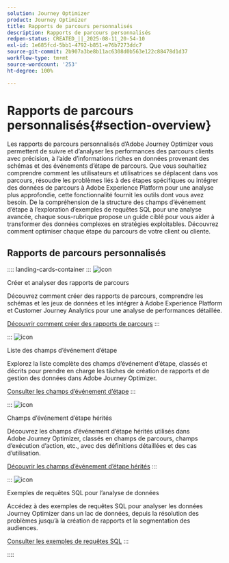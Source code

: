 ```yaml
---
solution: Journey Optimizer
product: Journey Optimizer
title: Rapports de parcours personnalisés
description: Rapports de parcours personnalisés
redpen-status: CREATED_||_2025-08-11_20-54-10
exl-id: 1e685fcd-5bb1-4792-b851-e76b7273ddc7
source-git-commit: 2b907a3be8b11ac6308d0b563e122c88478d1d37
workflow-type: tm+mt
source-wordcount: '253'
ht-degree: 100%

---
```


# Rapports de parcours personnalisés{#section-overview}

Les rapports de parcours personnalisés d’Adobe Journey Optimizer vous permettent de suivre et d’analyser les performances des parcours clients avec précision, à l’aide d’informations riches en données provenant des schémas et des événements d’étape de parcours. Que vous souhaitiez comprendre comment les utilisateurs et utilisatrices se déplacent dans vos parcours, résoudre les problèmes liés à des étapes spécifiques ou intégrer des données de parcours à Adobe Experience Platform pour une analyse plus approfondie, cette fonctionnalité fournit les outils dont vous avez besoin. De la compréhension de la structure des champs d’événement d’étape à l’exploration d’exemples de requêtes SQL pour une analyse avancée, chaque sous-rubrique propose un guide ciblé pour vous aider à transformer des données complexes en stratégies exploitables. Découvrez comment optimiser chaque étape du parcours de votre client ou cliente.

## Rapports de parcours personnalisés

:::: landing-cards-container
:::
![icon](https://cdn.experienceleague.adobe.com/icons/chart-line.svg?lang=fr)

Créer et analyser des rapports de parcours

Découvrez comment créer des rapports de parcours, comprendre les schémas et les jeux de données et les intégrer à Adobe Experience Platform et Customer Journey Analytics pour une analyse de performances détaillée.

[Découvrir comment créer des rapports de parcours](../using/reports/sharing-overview.md)
:::

:::
![icon](https://cdn.experienceleague.adobe.com/icons/list-check.svg?lang=fr)

Liste des champs d’événement d’étape

Explorez la liste complète des champs d’événement d’étape, classés et décrits pour prendre en charge les tâches de création de rapports et de gestion des données dans Adobe Journey Optimizer.

[Consulter les champs d’événement d’étape](../using/reports/sharing-field-list.md)
:::

:::
![icon](https://cdn.experienceleague.adobe.com/icons/book.svg?lang=fr)

Champs d’événement d’étape hérités

Découvrez les champs d’événement d’étape hérités utilisés dans Adobe Journey Optimizer, classés en champs de parcours, champs d’exécution d’action, etc., avec des définitions détaillées et des cas d’utilisation.

[Découvrir les champs d’événement d’étape hérités](legacy-step-event-fields-landing-page.md)
:::

:::
![icon](https://cdn.experienceleague.adobe.com/icons/code-branch.svg?lang=fr)

Exemples de requêtes SQL pour l’analyse de données

Accédez à des exemples de requêtes SQL pour analyser les données Journey Optimizer dans un lac de données, depuis la résolution des problèmes jusqu’à la création de rapports et la segmentation des audiences.

[Consulter les exemples de requêtes SQL](../using/reports/query-examples.md)
:::

::::
